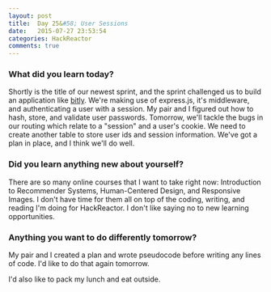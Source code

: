 ```yaml
---
layout: post
title:  Day 25&#58; User Sessions
date:   2015-07-27 23:53:54
categories: HackReactor
comments: true
---
```



### What did you learn today?

Shortly is the title of our newest sprint, and the sprint challenged us to build an application like [bitly](https://bitly.com/). We're making use of express.js, it's middleware, and authenticating a user with a session. My pair and I figured out how to hash, store, and validate user passwords. Tomorrow, we'll tackle the bugs in our routing which relate to a "session" and a user's cookie. We need to create another table to store user ids and session information. We've got a plan in place, and I think we'll do well.


### Did you learn anything new about yourself?

There are so many online courses that I want to take right now: Introduction to Recommender Systems, Human-Centered Design, and Responsive Images. I don't have time for them all on top of the coding, writing, and reading I'm doing for HackReactor. I don't like saying no to new learning opportunities.


### Anything you want to do differently tomorrow?

My pair and I created a plan and wrote pseudocode before writing any lines of code. I'd like to do that again tomorrow.

I'd also like to pack my lunch and eat outside.
